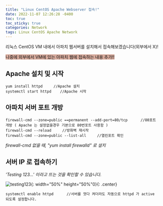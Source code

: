 ```yaml
---
title: "Linux CentOS Apache Webserver 접속!"
date: 2022-11-07 12:26:28 -0400
toc: true
toc_sticky: true
categories: Network
tags: Linux CentOS Apache Network
---
```


리눅스 CentOS VM 내에서 아파치 웹서버를 설치해서 접속해보겠습니다(외부에서 X)!   

<span style="background-color: #d6aa9c">나중에 외부에서 VM에 있는 아파치 웹에 접속하는 내용 추가!!</span>   

Apache 설치 및 시작
------------
```
yum install httpd     //Apache 설치
systemctl start httpd    //Apache 시작
```

아파치 서버 포트 개방
------------
```
firewall-cmd --zone=public ==permanent --add-port=80/tcp      //80포트 개방 ( Apache 는 설정없을경우 기본으로 80번포트 사용함 )
firewall-cmd --reload     //방화벽 재시작
firewall-cmd --zone=public --list-all     //열린포트 확인
```
*firewall-cmd 없을 때, "yum install firewalld" 로 설치*


서버 IP 로 접속하기
------------
*'Testing 123...' 이라고 뜨는 것을 확인할 수 있습니다.*

![testing123](https://user-images.githubusercontent.com/80401520/200511614-a8338314-b637-49b9-acfb-5e1a9c40b487.jpg){: width="50%" height="50%"0}{: .center}

```
systemctl enable httpd      //서버를 껏다 켜더라도 자동으로 httpd 가 active 되도록 설정합니다.
```
